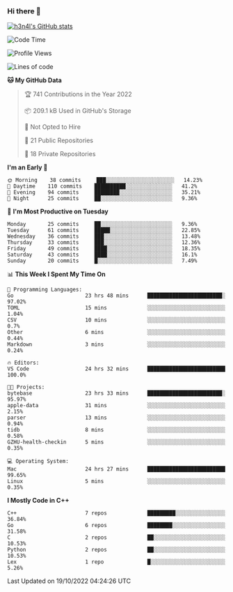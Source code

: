 ### Hi there 👋

[![h3n4l's GitHub stats](https://github-readme-stats.vercel.app/api?username=h3n4l&count_private=true&show_icons=true&theme=radical)](https://github.com/h3n4l/github-readme-stats)

<!--START_SECTION:waka-->
![Code Time](http://img.shields.io/badge/Code%20Time-767%20hrs%2051%20mins-blue)

![Profile Views](http://img.shields.io/badge/Profile%20Views-7-blue)

![Lines of code](https://img.shields.io/badge/From%20Hello%20World%20I%27ve%20Written-44%20Thousand%20lines%20of%20code-blue)

**🐱 My GitHub Data** 

> 🏆 741 Contributions in the Year 2022
 > 
> 📦 209.1 kB Used in GitHub's Storage 
 > 
> 🚫 Not Opted to Hire
 > 
> 📜 21 Public Repositories 
 > 
> 🔑 18 Private Repositories  
 > 
**I'm an Early 🐤** 

```text
🌞 Morning    38 commits     ███░░░░░░░░░░░░░░░░░░░░░░   14.23% 
🌆 Daytime    110 commits    ██████████░░░░░░░░░░░░░░░   41.2% 
🌃 Evening    94 commits     ████████░░░░░░░░░░░░░░░░░   35.21% 
🌙 Night      25 commits     ██░░░░░░░░░░░░░░░░░░░░░░░   9.36%

```
📅 **I'm Most Productive on Tuesday** 

```text
Monday       25 commits     ██░░░░░░░░░░░░░░░░░░░░░░░   9.36% 
Tuesday      61 commits     █████░░░░░░░░░░░░░░░░░░░░   22.85% 
Wednesday    36 commits     ███░░░░░░░░░░░░░░░░░░░░░░   13.48% 
Thursday     33 commits     ███░░░░░░░░░░░░░░░░░░░░░░   12.36% 
Friday       49 commits     ████░░░░░░░░░░░░░░░░░░░░░   18.35% 
Saturday     43 commits     ████░░░░░░░░░░░░░░░░░░░░░   16.1% 
Sunday       20 commits     █░░░░░░░░░░░░░░░░░░░░░░░░   7.49%

```


📊 **This Week I Spent My Time On** 

```text
💬 Programming Languages: 
Go                       23 hrs 48 mins      ████████████████████████░   97.02% 
TOML                     15 mins             ░░░░░░░░░░░░░░░░░░░░░░░░░   1.04% 
CSV                      10 mins             ░░░░░░░░░░░░░░░░░░░░░░░░░   0.7% 
Other                    6 mins              ░░░░░░░░░░░░░░░░░░░░░░░░░   0.44% 
Markdown                 3 mins              ░░░░░░░░░░░░░░░░░░░░░░░░░   0.24%

🔥 Editors: 
VS Code                  24 hrs 32 mins      █████████████████████████   100.0%

🐱‍💻 Projects: 
bytebase                 23 hrs 33 mins      ████████████████████████░   95.97% 
apple-data               31 mins             ░░░░░░░░░░░░░░░░░░░░░░░░░   2.15% 
parser                   13 mins             ░░░░░░░░░░░░░░░░░░░░░░░░░   0.94% 
tidb                     8 mins              ░░░░░░░░░░░░░░░░░░░░░░░░░   0.58% 
GZHU-health-checkin      5 mins              ░░░░░░░░░░░░░░░░░░░░░░░░░   0.35%

💻 Operating System: 
Mac                      24 hrs 27 mins      █████████████████████████   99.65% 
Linux                    5 mins              ░░░░░░░░░░░░░░░░░░░░░░░░░   0.35%

```

**I Mostly Code in C++** 

```text
C++                      7 repos             █████████░░░░░░░░░░░░░░░░   36.84% 
Go                       6 repos             ████████░░░░░░░░░░░░░░░░░   31.58% 
C                        2 repos             ██░░░░░░░░░░░░░░░░░░░░░░░   10.53% 
Python                   2 repos             ██░░░░░░░░░░░░░░░░░░░░░░░   10.53% 
Lex                      1 repo              █░░░░░░░░░░░░░░░░░░░░░░░░   5.26%

```



 Last Updated on 19/10/2022 04:24:26 UTC
<!--END_SECTION:waka-->


